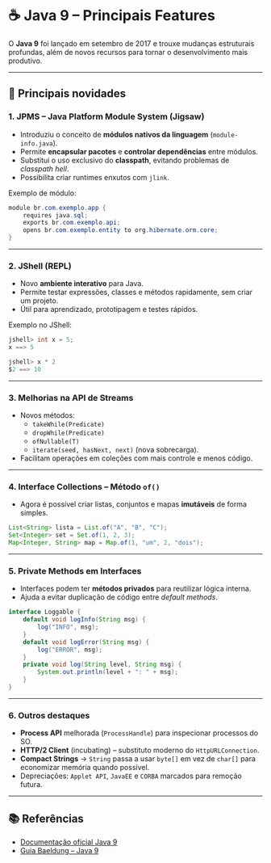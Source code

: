 # ☕ Java 9 – Principais Features

O **Java 9** foi lançado em setembro de 2017 e trouxe mudanças estruturais profundas, além de novos recursos para tornar
o desenvolvimento mais produtivo.

---

## 🔹 Principais novidades

### 1. JPMS – Java Platform Module System (Jigsaw)
- Introduziu o conceito de **módulos nativos da linguagem** (`module-info.java`).
- Permite **encapsular pacotes** e **controlar dependências** entre módulos.
- Substitui o uso exclusivo do **classpath**, evitando problemas de *classpath hell*.
- Possibilita criar runtimes enxutos com `jlink`.

Exemplo de módulo:
```java
module br.com.exemplo.app {
    requires java.sql;
    exports br.com.exemplo.api;
    opens br.com.exemplo.entity to org.hibernate.orm.core;
}
```

---

### 2. JShell (REPL)
- Novo **ambiente interativo** para Java.
- Permite testar expressões, classes e métodos rapidamente, sem criar um projeto.
- Útil para aprendizado, prototipagem e testes rápidos.

Exemplo no JShell:
```java
jshell> int x = 5;
x ==> 5

jshell> x * 2
$2 ==> 10
```

---

### 3. Melhorias na API de Streams
- Novos métodos:  
  - `takeWhile(Predicate)`  
  - `dropWhile(Predicate)`  
  - `ofNullable(T)`  
  - `iterate(seed, hasNext, next)` (nova sobrecarga).
- Facilitam operações em coleções com mais controle e menos código.

---

### 4. Interface Collections – Método `of()`
- Agora é possível criar listas, conjuntos e mapas **imutáveis** de forma simples.

```java
List<String> lista = List.of("A", "B", "C");
Set<Integer> set = Set.of(1, 2, 3);
Map<Integer, String> map = Map.of(1, "um", 2, "dois");
```

---

### 5. Private Methods em Interfaces
- Interfaces podem ter **métodos privados** para reutilizar lógica interna.
- Ajuda a evitar duplicação de código entre *default methods*.

```java
interface Loggable {
    default void logInfo(String msg) {
        log("INFO", msg);
    }
    default void logError(String msg) {
        log("ERROR", msg);
    }
    private void log(String level, String msg) {
        System.out.println(level + ": " + msg);
    }
}
```

---

### 6. Outros destaques
- **Process API** melhorada (`ProcessHandle`) para inspecionar processos do SO.
- **HTTP/2 Client** (incubating) – substituto moderno do `HttpURLConnection`.
- **Compact Strings** → `String` passa a usar `byte[]` em vez de `char[]` para economizar memória quando possível.
- Depreciações: `Applet API`, `JavaEE` e `CORBA` marcados para remoção futura.

---

## 📚 Referências
- [Documentação oficial Java 9](https://docs.oracle.com/javase/9/)
- [Guia Baeldung – Java 9](https://www.baeldung.com/java-9-new-features)

